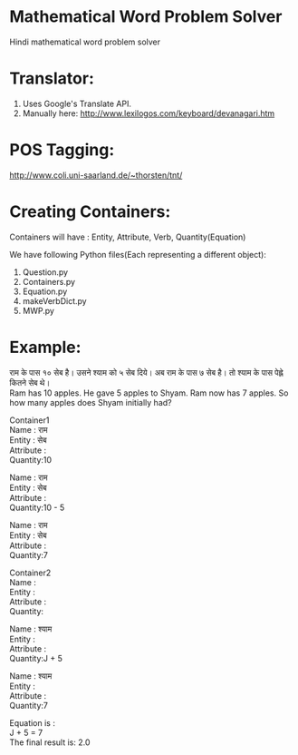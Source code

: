 # Mathematical Word Problem Solver
Hindi mathematical word problem solver

# Translator:

1. Uses Google's Translate API.
2. Manually here: http://www.lexilogos.com/keyboard/devanagari.htm

# POS Tagging:

http://www.coli.uni-saarland.de/~thorsten/tnt/

# Creating Containers:

Containers will have :
Entity, Attribute, Verb, Quantity(Equation)

We have following Python files(Each representing a different object):    
1. Question.py    
2. Containers.py    
3. Equation.py    
4. makeVerbDict.py    
5. MWP.py 

# Example:

राम के पास १० सेब है। उसने श्याम को ५ सेब दिये। अब राम के पास ७ सेब है। तो श्याम के पास पेह्ले कितने सेब थे।    
Ram has 10 apples. He gave 5 apples to Shyam. Ram now has 7 apples. So how many apples does Shyam initially had?    

Container1  
Name : राम    
Entity : सेब    
Attribute :    
Quantity:10    

Name : राम    
Entity : सेब    
Attribute :    
Quantity:10 - 5    

Name : राम    
Entity : सेब    
Attribute :    
Quantity:7    

Container2    
Name :    
Entity :    
Attribute :    
Quantity:    

Name : श्याम    
Entity :     
Attribute :     
Quantity:J + 5    

Name : श्याम    
Entity :    
Attribute :    
Quantity:7    

Equation is :    
J + 5  =  7    
The final result is:  2.0    
